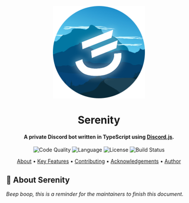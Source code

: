 <div align='center'>
    <img
      src='./assets/serenity-icon-rounded.png'
      alt='Serenity'
	  height='250'
    />
	<h1>Serenity</h1>
	<h4>
    	A private Discord bot written in TypeScript using
		<a href='https://discord.js.org/#/' target='_blank'>Discord.js</a>.
	</h4>
</div>

<div align='center'>
	<img
	    src="https://img.shields.io/lgtm/grade/java/github/jo3-l/serenity?style=for-the-badge"
	    alt="Code Quality"
	/>
	<img
		src='https://img.shields.io/github/languages/top/jo3-l/serenity.svg?style=for-the-badge'
		alt='Language'
	/>
	<img
		src='https://img.shields.io/github/license/jo3-l/serenity.svg?style=for-the-badge'
		alt='License'
	/>
	<img
		src='https://img.shields.io/github/workflow/status/jo3-l/Continuous%20Integration/serenity.svg?style=for-the-badge'
		alt='Build Status'
	/>
</div>

<p align='center'>
    <a href='#-about-serenity'>About</a> •
    <a href='#-key-features'>Key Features</a> •
    <a href='#-contributing-and-self-hosting'>Contributing</a> •
    <a href='#-acknowledgements'>Acknowledgements</a> •
    <a href='#-author'>Author</a>
</p>

## 🤖 About Serenity

_Beep boop, this is a reminder for the maintainers to finish this document._
